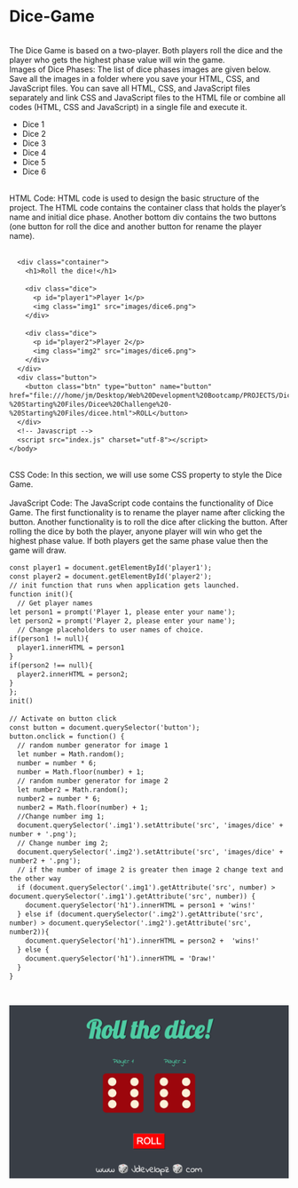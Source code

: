 # Dice-Game
<br>
The Dice Game is based on a two-player. Both players roll the dice and the player who gets the highest phase value will win the game.
<br>
Images of Dice Phases: The list of dice phases images are given below. Save all the images in a folder where you save your HTML, CSS, and JavaScript files. You can save all HTML, CSS, and JavaScript files separately and link CSS and JavaScript files to the HTML file or combine all codes (HTML, CSS and JavaScript) in a single file and execute it.
<ul>
<li>Dice 1</li>
<li>Dice 2</li>
<li>Dice 3</li>
<li>Dice 4</li>
<li>Dice 5</li>
<li>Dice 6</li>
</ul>
<br>
HTML Code: HTML code is used to design the basic structure of the project. The HTML code contains the container class that holds the player’s name and initial dice phase. Another bottom div contains the two buttons (one button for roll the dice and another button for rename the player name).
<br> 

``` <body>

  <div class="container">
    <h1>Roll the dice!</h1>

    <div class="dice">
      <p id="player1">Player 1</p>
      <img class="img1" src="images/dice6.png">
    </div>

    <div class="dice">
      <p id="player2">Player 2</p>
      <img class="img2" src="images/dice6.png">
    </div>
  </div>
  <div class="button">
    <button class="btn" type="button" name="button" href="file:///home/jm/Desktop/Web%20Development%20Bootcamp/PROJECTS/Dicee%20Challenge%20-%20Starting%20Files/Dicee%20Challenge%20-%20Starting%20Files/dicee.html">ROLL</button>
  </div>
  <!-- Javascript -->
  <script src="index.js" charset="utf-8"></script>
</body> 
```

<br>
CSS Code: In this section, we will use some CSS property to style the Dice Game.
<br>
<br> 
JavaScript Code: The JavaScript code contains the functionality of Dice Game. The first functionality is to rename the player name after clicking the button. Another functionality is to roll the dice after clicking the button. After rolling the dice by both the player, anyone player will win who get the highest phase value. If both players get the same phase value then the game will draw.
<br> 

```//Get placeholders for player names.
const player1 = document.getElementById('player1');
const player2 = document.getElementById('player2');
// init function that runs when application gets launched.
function init(){
  // Get player names 
let person1 = prompt('Player 1, please enter your name');
let person2 = prompt('Player 2, please enter your name');
  // Change placeholders to user names of choice.
if(person1 != null){
  player1.innerHTML = person1
}
if(person2 !== null){
  player2.innerHTML = person2;
}
};
init()

// Activate on button click
const button = document.querySelector('button');
button.onclick = function() {
  // random number generator for image 1
  let number = Math.random();
  number = number * 6;
  number = Math.floor(number) + 1;
  // random number generator for image 2
  let number2 = Math.random();
  number2 = number * 6;
  number2 = Math.floor(number) + 1;
  //Change number img 1;
  document.querySelector('.img1').setAttribute('src', 'images/dice' + number + '.png');
  // Change number img 2;
  document.querySelector('.img2').setAttribute('src', 'images/dice' + number2 + '.png');
  // if the number of image 2 is greater then image 2 change text and the other way
  if (document.querySelector('.img1').getAttribute('src', number) > document.querySelector('.img1').getAttribute('src', number)) {
    document.querySelector('h1').innerHTML = person1 + 'wins!'
  } else if (document.querySelector('.img2').getAttribute('src', number) > document.querySelector('.img2').getAttribute('src', number2)){
    document.querySelector('h1').innerHTML = person2 +  'wins!'
  } else {
    document.querySelector('h1').innerHTML = 'Draw!'
  }
}
```

<br>



![Dice game](https://github.com/JDevelopz/Dice-Game/blob/main/images/Dice-game.png?raw=true)
